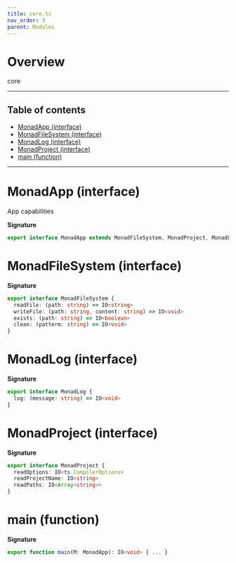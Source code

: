```yaml
---
title: core.ts
nav_order: 3
parent: Modules
---
```


# Overview

core

---

<h2 class="text-delta">Table of contents</h2>

- [MonadApp (interface)](#monadapp-interface)
- [MonadFileSystem (interface)](#monadfilesystem-interface)
- [MonadLog (interface)](#monadlog-interface)
- [MonadProject (interface)](#monadproject-interface)
- [main (function)](#main-function)

---

# MonadApp (interface)

App capabilities

**Signature**

```ts
export interface MonadApp extends MonadFileSystem, MonadProject, MonadLog {}
```

# MonadFileSystem (interface)

**Signature**

```ts
export interface MonadFileSystem {
  readFile: (path: string) => IO<string>
  writeFile: (path: string, content: string) => IO<void>
  exists: (path: string) => IO<boolean>
  clean: (patterm: string) => IO<void>
}
```

# MonadLog (interface)

**Signature**

```ts
export interface MonadLog {
  log: (message: string) => IO<void>
}
```

# MonadProject (interface)

**Signature**

```ts
export interface MonadProject {
  readOptions: IO<ts.CompilerOptions>
  readProjectName: IO<string>
  readPaths: IO<Array<string>>
}
```

# main (function)

**Signature**

```ts
export function main(M: MonadApp): IO<void> { ... }
```
